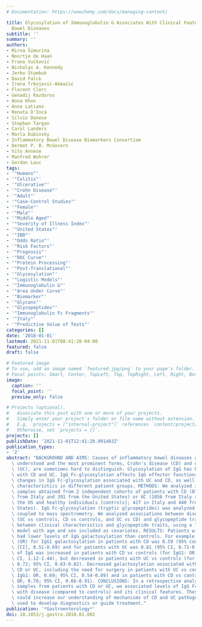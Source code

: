 ```yaml
---
# Documentation: https://wowchemy.com/docs/managing-content/

title: Glycosylation of Immunoglobulin G Associates With Clinical Features of Inflammatory
  Bowel Diseases
subtitle: ''
summary: ''
authors:
- Mirna Šimurina
- Noortje de Haan
- Frano Vučković
- Nicholas A. Kennedy
- Jerko Štambuk
- David Falck
- Irena Trbojević-Akmačić
- Florent Clerc
- Genadij Razdorov
- Anna Khon
- Anna Latiano
- Renata D'Incà
- Silvio Danese
- Stephan Targan
- Carol Landers
- Marla Dubinsky
- Inflammatory Bowel Disease Biomarkers Consortium
- Dermot P. B. McGovern
- Vito Annese
- Manfred Wuhrer
- Gordan Lauc
tags:
- '"Humans"'
- '"Colitis"'
- '"Ulcerative"'
- '"Crohn Disease"'
- '"Adult"'
- '"Case-Control Studies"'
- '"Female"'
- '"Male"'
- '"Middle Aged"'
- '"Severity of Illness Index"'
- '"United States"'
- '"IBD"'
- '"Odds Ratio"'
- '"Risk Factors"'
- '"Prognosis"'
- '"ROC Curve"'
- '"Protein Processing"'
- '"Post-Translational"'
- '"Glycosylation"'
- '"Logistic Models"'
- '"Immunoglobulin G"'
- '"Area Under Curve"'
- '"Biomarker"'
- '"Glycans"'
- '"Glycopeptides"'
- '"Immunoglobulin Fc Fragments"'
- '"Italy"'
- '"Predictive Value of Tests"'
categories: []
date: '2018-01-01'
lastmod: 2021-11-01T08:41:28-04:00
featured: false
draft: false

# Featured image
# To use, add an image named `featured.jpg/png` to your page's folder.
# Focal points: Smart, Center, TopLeft, Top, TopRight, Left, Right, BottomLeft, Bottom, BottomRight.
image:
  caption: ''
  focal_point: ''
  preview_only: false

# Projects (optional).
#   Associate this post with one or more of your projects.
#   Simply enter your project's folder or file name without extension.
#   E.g. `projects = ["internal-project"]` references `content/project/deep-learning/index.md`.
#   Otherwise, set `projects = []`.
projects: []
publishDate: '2021-11-01T12:41:28.091483Z'
publication_types:
- '2'
abstract: "BACKGROUND AND AIMS: Causes of inflammatory bowel diseases are not well\
  \ understood and the most prominent forms, Crohn's disease (CD) and ulcerative colitis\
  \ (UC), are sometimes hard to distinguish. Glycosylation of IgG has been associated\
  \ with CD and UC. IgG Fc-glycosylation affects IgG effector functions. We evaluated\
  \ changes in IgG Fc-glycosylation associated with UC and CD, as well as with disease\
  \ characteristics in different patient groups. METHODS: We analyzed 3441 plasma\
  \ samples obtained from 2 independent cohorts of patients with CD (874 patients\
  \ from Italy and 391 from the United States) or UC (1056 from Italy and 253 from\
  \ the US and healthy individuals [controls]; 427 in Italy and 440 from the United\
  \ States). IgG Fc-glycosylation (tryptic glycopeptides) was analyzed by liquid chromatography\
  \ coupled to mass spectrometry. We analyzed associations between disease status\
  \ (UC vs controls, CD vs controls, and UC vs CD) and glycopeptide traits, and associations\
  \ between clinical characteristics and glycopeptide traits, using a logistic regression\
  \ model with age and sex included as covariates. RESULTS: Patients with CD or UC\
  \ had lower levels of IgG galactosylation than controls. For example, the odds ratio\
  \ (OR) for IgG1 galactosylation in patients with CD was 0.59 (95% confidence interval\
  \ [CI], 0.51-0.69) and for patients with UC was 0.81 (95% CI, 0.71-0.92). Fucosylation\
  \ of IgG was increased in patients with CD vs controls (for IgG1: OR, 1.27; 95%\
  \ CI, 1.12-1.44), but decreased in patients with UC vs controls (for IgG23: OR,\
  \ 0.72; 95% CI, 0.63-0.82). Decreased galactosylation associated with more severe\
  \ CD or UC, including the need for surgery in patients with UC vs controls (for\
  \ IgG1: OR, 0.69; 95% CI, 0.54-0.89) and in patients with CD vs controls (for IgG23:\
  \ OR, 0.78; 95% CI, 0.66-0.91). CONCLUSIONS: In a retrospective analysis of plasma\
  \ samples from patients with CD or UC, we associated levels of IgG Fc-glycosylation\
  \ with disease (compared to controls) and its clinical features. These findings\
  \ could increase our understanding of mechanisms of CD and UC pathogenesis and be\
  \ used to develop diagnostics or guide treatment."
publication: '*Gastroenterology*'
doi: 10.1053/j.gastro.2018.01.002
---
```

